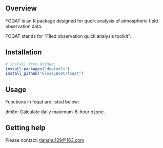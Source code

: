 ## Overview

FOQAT is an R package designed for qucik analysis of atmospheric field observation data.

FOQAT stands for "Filed observation quick analysis toolkit".

## Installation

``` r
# Install from GitHub:
install.packages("devtools")
install_github("GlossyBoat/foqat")
```

## Usage
Functions in foqat are listed below:

dm8n: Calculate daily maximum-8-hour ozone.


## Getting help

Please contact: tianshu129@163.com
